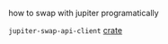 how to swap with jupiter programatically

`jupiter-swap-api-client` [crate](https://github.com/jup-ag/jupiter-api-rust-example/tree/main)
